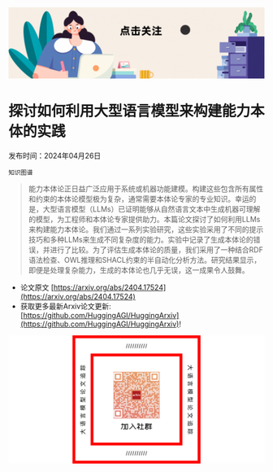 ![](https://raw.githubusercontent.com/HuggingAGI/HuggingArxiv/main/imgs/follow2.gif)
# 探讨如何利用大型语言模型来构建能力本体的实践
发布时间：2024年04月26日

`知识图谱`
> 能力本体论正日益广泛应用于系统或机器功能建模。构建这些包含所有属性和约束的本体论模型极为复杂，通常需要本体论专家的专业知识。幸运的是，大型语言模型（LLMs）已证明能够从自然语言文本中生成机器可理解的模型，为工程师和本体论专家提供助力。本篇论文探讨了如何利用LLMs来构建能力本体论。我们通过一系列实验研究，这些实验采用了不同的提示技巧和多种LLMs来生成不同复杂度的能力。实验中记录了生成本体论的错误，并进行了比较。为了评估生成本体论的质量，我们采用了一种结合RDF语法检查、OWL推理和SHACL约束的半自动化分析方法。研究结果显示，即便是处理复杂能力，生成的本体论也几乎无误，这一成果令人鼓舞。



- 论文原文 [https://arxiv.org/abs/2404.17524](https://arxiv.org/abs/2404.17524)
- 获取更多最新Arxiv论文更新: [https://github.com/HuggingAGI/HuggingArxiv](https://github.com/HuggingAGI/HuggingArxiv)!

![](https://raw.githubusercontent.com/HuggingAGI/HuggingArxiv/main/imgs/qrcode3.png)